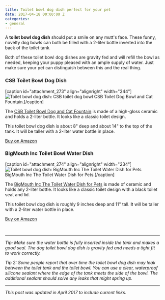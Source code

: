 ```yaml
---
title: Toilet bowl dog dish perfect for your pet
date: 2017-04-18 00:00:00 Z
categories:
- general
---
```


A **toilet bowl dog dish** should put a smile on any mutt's face. These funny, novelty dog bowls can both be filled with a 2-liter bottle inverted into the back of the toilet tank.

Both of these toilet bowl dog dishes are gravity fed and will refill the bowl as needed, keeping your puppy pleased with an ample supply of water. Just make sure your pet can distinguish between this and the real thing.

### CSB Toilet Bowl Dog Dish

\[caption id="attachment\_273" align="alignright" width="244"\]![Toilet bowl dog dish: CSB toilet dog bowl](images/71W9ub4avLL._SL1500_-244x300.jpg) CSB Toilet Dog Bowl and Cat Fountain.\[/caption\]

The [CSB Toilet Bowl Dog and Cat Fountain](http://amzn.to/2oJiQ25) is made of a high-gloss ceramic and holds a 2-liter bottle. It looks like a classic toilet design.

This toilet bowl dog dish is about 8" deep and about 14" to the top of the tank. It will be taller with a 2-liter water bottle in place.

[Buy on Amazon](http://amzn.to/2oJiQ25)

### BigMouth Inc Toilet Bowl Water Dish

\[caption id="attachment\_274" align="alignright" width="234"\]![Toilet bowl dog dish: BigMouth Inc The Toilet Water Dish for Pets](images/71-c5p3zn7L._SL1500_-234x300.jpg) BigMouth Inc The Toilet Water Dish for Pets.\[/caption\]

The [BigMouth Inc The Toilet Water Dish for Pets](http://amzn.to/2pySRbW) is made of ceramic and holds any 2-liter bottle. It looks like a classic toilet design with a black toilet seat and lid.

This toilet bowl dog dish is roughly 9 inches deep and 11" tall. It will be taller with a 2-liter water bottle in place.

[Buy on Amazon](http://amzn.to/2pySRbW)

 

* * *

_Tip: Make sure the water bottle is fully inserted inside the tank and makes a good seal. The dog toilet bowl dog dish is gravity fed and needs a tight fit to work correctly._

_Tip 2: Some people report that over time the toilet bowl dog dish may leak between the toilet tank and the toilet bowl. You can use a clear, waterproof silicone sealant where the edge of the tank meets the side of the bowl. The additional sealant should solve any leaks that might spring up._

* * *

_This post was updated in April 2017 to include current links._
